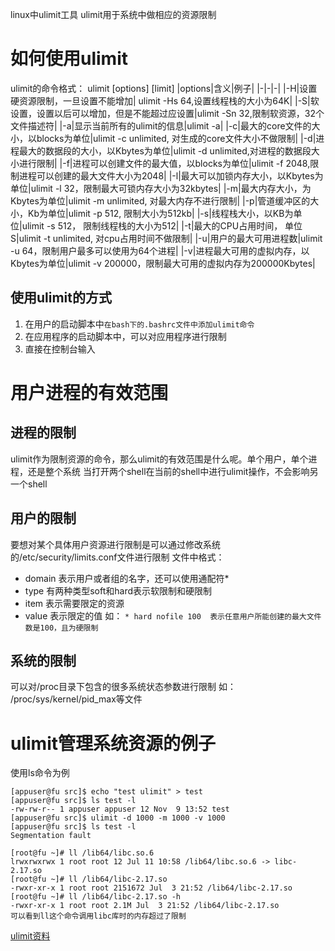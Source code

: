 linux中ulimit工具
ulimit用于系统中做相应的资源限制
# 如何使用ulimit
ulimit的命令格式： ulimit [options] [limit]
|options|含义|例子|
|-|-|-|
|-H|设置硬资源限制，一旦设置不能增加| ulimit -Hs 64,设置线程栈的大小为64K|
|-S|软设置，设置以后可以增加，但是不能超过应设置|ulimit -Sn 32,限制软资源，32个文件描述符|
|-a|显示当前所有的ulimit的信息|ulimit -a|
|-c|最大的core文件的大小，以blocks为单位|ulimit -c unlimited, 对生成的core文件大小不做限制|
|-d|进程最大的数据段的大小，以Kbytes为单位|ulimit -d unlimited,对进程的数据段大小进行限制|
|-f|进程可以创建文件的最大值，以blocks为单位|ulimit -f 2048,限制进程可以创建的最大文件大小为2048|
|-l|最大可以加锁内存大小，以Kbytes为单位|ulimit -l 32，限制最大可锁内存大小为32kbytes|
|-m|最大内存大小，为Kbytes为单位|ulimit -m unlimited, 对最大内存不进行限制|
|-p|管道缓冲区的大小，Kb为单位|ulimit -p 512, 限制大小为512kb|
|-s|线程栈大小，以KB为单位|ulimit -s 512， 限制线程栈的大小为512|
|-t|最大的CPU占用时间， 单位S|ulimit -t unlimited, 对cpu占用时间不做限制|
|-u|用户的最大可用进程数|ulimit -u 64，限制用户最多可以使用为64个进程|
|-v|进程最大可用的虚拟内存，以Kbytes为单位|ulimit -v 200000，限制最大可用的虚拟内存为200000Kbytes|

## 使用ulimit的方式
1. 在用户的启动脚本中`在bash下的.bashrc文件中添加ulimit命令`
2. 在应用程序的启动脚本中，可以对应用程序进行限制
3. 直接在控制台输入

# 用户进程的有效范围
## 进程的限制
ulimit作为限制资源的命令，那么ulimit的有效范围是什么呢。单个用户，单个进程，还是整个系统
当打开两个shell在当前的shell中进行ulimit操作，不会影响另一个shell
## 用户的限制
要想对某个具体用户资源进行限制是可以通过修改系统的/etc/security/limits.conf文件进行限制
文件中格式：
	<domain> <type> <item> <value>
- domain 表示用户或者组的名字，还可以使用通配符*
- type   有两种类型soft和hard表示软限制和硬限制
- item   表示需要限定的资源
- value  表示限定的值
如：
`* hard nofile 100  表示任意用户所能创建的最大文件数是100，且为硬限制`

## 系统的限制
可以对/proc目录下包含的很多系统状态参数进行限制
如：
	/proc/sys/kernel/pid_max等文件

# ulimit管理系统资源的例子
使用ls命令为例
```
[appuser@fu src]$ echo "test ulimit" > test
[appuser@fu src]$ ls test -l
-rw-rw-r-- 1 appuser appuser 12 Nov  9 13:52 test
[appuser@fu src]$ ulimit -d 1000 -m 1000 -v 1000
[appuser@fu src]$ ls test -l
Segmentation fault

[root@fu ~]# ll /lib64/libc.so.6 
lrwxrwxrwx 1 root root 12 Jul 11 10:58 /lib64/libc.so.6 -> libc-2.17.so
[root@fu ~]# ll /lib64/libc-2.17.so 
-rwxr-xr-x 1 root root 2151672 Jul  3 21:52 /lib64/libc-2.17.so
[root@fu ~]# ll /lib64/libc-2.17.so -h
-rwxr-xr-x 1 root root 2.1M Jul  3 21:52 /lib64/libc-2.17.so
可以看到ll这个命令调用libc库时的内存超过了限制

```













[ulimit资料](https://www.ibm.com/developerworks/cn/linux/l-cn-ulimit/index.html)